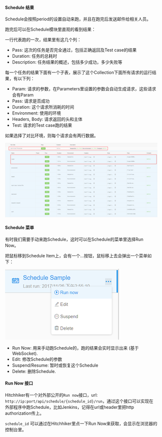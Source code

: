 #### Schedule 结果

Schedule会按照period的设置自动来跑，并且在跑完后发送邮件给相关人员。

跑完后可以在Schedule模块里直观的看到结果：

一行代表跑的一次，结果里有这几个列：

* Pass:  这次的任务是否完全通过，包括正确返回及Test case的结果
* Duration: 任务的总耗时
* Description: 任务结果的概述，包括多少成功，多少失败等

每一个任务的结果下面有一个子表，展示了这个Collection下面所有请求的运行结果，有以下列：

* Param: 请求的参数，在Parameters里设置的参数会自动生成请求，这些请求会有Param
* Pass: 请求是否成功
* Duration: 这个请求所消耗的时间
* Environment: 使用的环境
* Headers, Body: 请求返回的头和主体
* Test: 请求的Test case跑的结果
  
如果选择了对比环境，则每个请求会有两行数据。

![](https://raw.githubusercontent.com/brookshi/images/master/Hitchhiker/schedule/schedule_run.png)

#### Schedule 菜单

有时我们需要手动来跑Schedule，这时可以在Schedule的菜单里选择Run Now。

把鼠标移到Schedule Item上，会有一个...按钮，鼠标移上去会弹出一个菜单如下：

![](https://raw.githubusercontent.com/brookshi/images/master/Hitchhiker/schedule/schedule_menu.png)

* Run Now: 用来手动跑Schedule的，跑的结果会实时显示出来 (基于WebSocket).
* Edit: 修改Schedule的参数
* Suspend/Resume: 暂时或恢复这个Schedule
* Delete: 删除Schedule.

#### Run Now 接口

Hitchhiker有一个对外部公开的`Run now`接口，url: `http://ip:port/api/schedule/{schedule_id}/run`，通过这个接口可以实现在外部程序中跑Schedule，比如Jenkins，记得在url或header里把http authorization传上。

`schedule_id` 可以通过在Hitchhiker里点一下Run Now来获取，会显示在浏览器的控制台里。